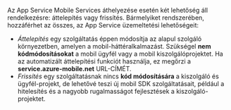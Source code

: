 Az App Service Mobile Services áthelyezése esetén két lehetőség áll rendelkezésre: áttelepítés vagy frissítés. Bármelyiket rendszerében, hozzáférhet az összes, az App Service üzemeltetési lehetőségeit:

* *Áttelepítés* egy szolgáltatás éppen módosítja az alapul szolgáló környezetben, amelyen a mobil-háttéralkalmazást. Szükségel **nem kódmódosításokat** a mobil ügyfél vagy a mobil kiszolgálóprojektet. Ha az automatizált áttelepítési funkciót használja, ez megőrzi a **service.azure-mobile.net** URL-CÍMÉT. 
* *Frissítés* egy szolgáltatásnak nincs **kód módosítására** a kiszolgáló és ügyfél-projekt, de lehetővé teszi új mobil SDK szolgáltatásait, például a hitelesítés és a nagyobb rugalmasságot fejlesztések a kiszolgáló-projektet. 

